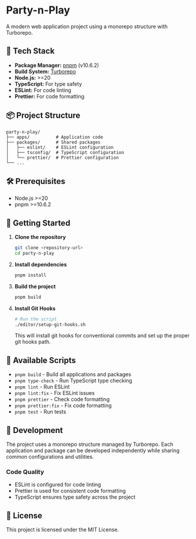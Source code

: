 # Party-n-Play

A modern web application project using a monorepo structure with Turborepo.

## 🚀 Tech Stack

- **Package Manager:** [pnpm](https://pnpm.io/) (v10.6.2)
- **Build System:** [Turborepo](https://turbo.build/)
- **Node.js:** >=20
- **TypeScript:** For type safety
- **ESLint:** For code linting
- **Prettier:** For code formatting

## 📦 Project Structure

```
party-n-play/
├── apps/          # Application code
├── packages/      # Shared packages
│   ├── eslint/    # ESLint configuration
│   ├── tsconfig/  # TypeScript configuration
│   └── prettier/  # Prettier configuration
└── ...
```

## 🛠️ Prerequisites

- Node.js >=20
- pnpm >=10.6.2

## 🚀 Getting Started

1. **Clone the repository**
   ```bash
   git clone <repository-url>
   cd party-n-play
   ```

2. **Install dependencies**
   ```bash
   pnpm install
   ```

3. **Build the project**
   ```bash
   pnpm build
   ```

4. **Install Git Hooks**
   ```bash
   # Run the script
   ./editor/setup-git-hooks.sh
   ```
   This will install git hooks for conventional commits and set up the proper git hooks path.

## 📝 Available Scripts

- `pnpm build` - Build all applications and packages
- `pnpm type-check` - Run TypeScript type checking
- `pnpm lint` - Run ESLint
- `pnpm lint:fix` - Fix ESLint issues
- `pnpm prettier` - Check code formatting
- `pnpm prettier:fix` - Fix code formatting
- `pnpm test` - Run tests

## 🔧 Development

The project uses a monorepo structure managed by Turborepo. Each application and package can be developed independently while sharing common configurations and utilities.

### Code Quality

- ESLint is configured for code linting
- Prettier is used for consistent code formatting
- TypeScript ensures type safety across the project

## 📄 License

This project is licensed under the MIT License.
